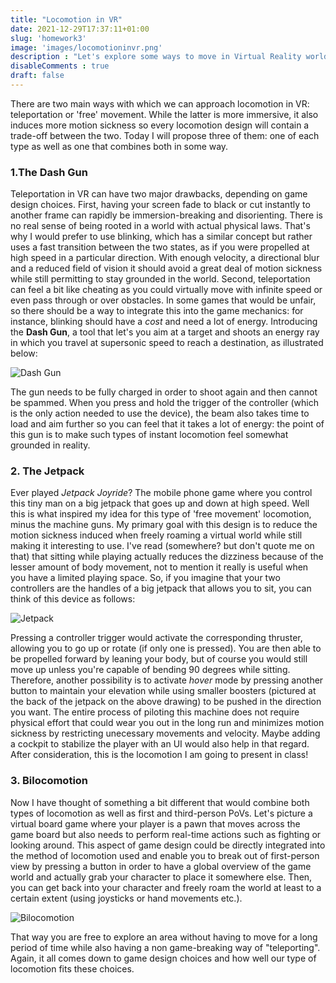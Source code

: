 ```yaml
---
title: "Locomotion in VR"
date: 2021-12-29T17:37:11+01:00
slug: 'homework3'
image: 'images/locomotioninvr.png'
description : "Let's explore some ways to move in Virtual Reality worlds."
disableComments : true 
draft: false
---
```


There are two main ways with which we can approach locomotion in VR: teleportation or 'free' movement. While the latter is more immersive, it also induces more motion sickness so every locomotion design will contain a trade-off between the two. Today I will propose three of them: one of each type as well as one that combines both in some way.

### 1.The Dash Gun

Teleportation in VR can have two major drawbacks, depending on game design choices. First, having your screen fade to black or cut instantly to another frame can rapidly be immersion-breaking and disorienting. There is no real sense of being rooted in a world with actual physical laws. That's why I would prefer to use blinking, which has a similar concept but rather uses a fast transition between the two states, as if you were propelled at high speed in a particular direction. With enough velocity, a directional blur and a reduced field of vision it should avoid a great deal of motion sickness while still permitting to stay grounded in the world.
Second, teleportation can feel a bit like cheating as you could virtually move with infinite speed or even pass through or over obstacles. In some games that would be unfair, so there should be a way to integrate this into the game mechanics: for instance, blinking should have a *cost* and need a lot of energy.
Introducing the **Dash Gun**, a tool that let's you aim at a target and shoots an energy ray in which you travel at supersonic speed to reach a destination, as illustrated below: 


![Dash Gun](/images/Teleportgun.png "Dash gun") 

The gun needs to be fully charged in order to shoot again and then cannot be spammed. When you press and hold the trigger of the controller (which is the only action needed to use the device), the beam also takes time to load and aim further so you can feel that it takes a lot of energy: the point of this gun is to make such types of instant locomotion feel somewhat grounded in reality.

### 2. The Jetpack

Ever played *Jetpack Joyride*? The mobile phone game where you control this tiny man on a big jetpack that goes up and down at high speed. Well this is what inspired my idea for this type of 'free movement' locomotion, minus the machine guns. My primary goal with this design is to reduce the motion sickness induced when freely roaming a virtual world while still making it interesting to use. I've read (somewhere? but don't quote me on that) that sitting while playing actually reduces the dizziness because of the lesser amount of body movement, not to mention it really is useful when you have a limited playing space. So, if you imagine that your two controllers are the handles of a big jetpack that allows you to sit, you can think of this device as follows:

![Jetpack](/images/jetpack.png "Jetpack") 

Pressing a controller trigger would activate the corresponding thruster, allowing you to go up or rotate (if only one is pressed). You are then able to be propelled forward by leaning your body, but of course you would still move up unless you're capable of bending 90 degrees while sitting. Therefore, another possibility is to activate *hover* mode by pressing another button to maintain your elevation while using smaller boosters (pictured at the back of the jetpack on the above drawing) to be pushed in the direction you want. The entire process of piloting this machine does not require physical effort that could wear you out in the long run and minimizes motion sickness by restricting unecessary movements and velocity. Maybe adding a cockpit to stabilize the player with an UI would also help in that regard.
After consideration, this is the locomotion I am going to present in class!

### 3. Bilocomotion

Now I have thought of something a bit different that would combine both types of locomotion as well as first and third-person PoVs. Let's picture a virtual board game where your player is a pawn that moves across the game board but also needs to perform real-time actions such as fighting or looking around. This aspect of game design could be directly integrated into the method of locomotion used and enable you to break out of first-person view by pressing a button in order to have a global overview of the game world and actually grab your character to place it somewhere else. Then, you can get back into your character and freely roam the world at least to a certain extent (using joysticks or hand movements etc.).

![Bilocomotion](/images/bilocomotion.png "Bilocomotion") 

That way you are free to explore an area without having to move for a long period of time while also having a non game-breaking way of "teleporting". Again, it all comes down to game design choices and how well our type of locomotion fits these choices.